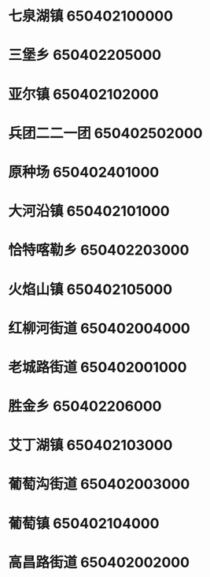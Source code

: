 # 七泉湖镇 650402100000
# 三堡乡 650402205000
# 亚尔镇 650402102000
# 兵团二二一团 650402502000
# 原种场 650402401000
# 大河沿镇 650402101000
# 恰特喀勒乡 650402203000
# 火焰山镇 650402105000
# 红柳河街道 650402004000
# 老城路街道 650402001000
# 胜金乡 650402206000
# 艾丁湖镇 650402103000
# 葡萄沟街道 650402003000
# 葡萄镇 650402104000
# 高昌路街道 650402002000
